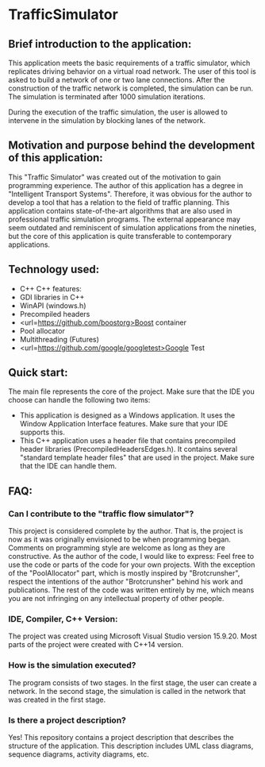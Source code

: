 # TrafficSimulator

## Brief introduction to the application:

This application meets the basic requirements of a traffic simulator, which replicates driving behavior on a virtual road network. The user of this tool is asked to build a network of one or two lane connections. After the construction of the traffic network is completed, the simulation can be run.
The simulation is terminated after 1000 simulation iterations.

During the execution of the traffic simulation, the user is allowed to intervene in the simulation by blocking lanes of the network. 

## Motivation and purpose behind the development of this application:

This "Traffic Simulator" was created out of the motivation to gain programming experience. The author of this application has a degree in "Intelligent Transport Systems". Therefore, it was obvious for the author to develop a tool that has a relation to the field of traffic planning. This application contains state-of-the-art algorithms that are also used in professional traffic simulation programs. 
The external appearance may seem outdated and reminiscent of simulation applications from the nineties, but the core of this application is quite transferable to contemporary applications.

## Technology used:

- C++
C++ features:
- GDI libraries in C++
- WinAPI (windows.h)
- Precompiled headers
- <url=https://github.com/boostorg>Boost container</url>
- Pool allocator
- Multithreading (Futures)
- <url=https://github.com/google/googletest>Google Test</url>

## Quick start:

The main file represents the core of the project. Make sure that the IDE you choose can handle the following two items: 
- This application is designed as a Windows application. It uses the Window Application Interface features. Make sure that your IDE supports this.
- This C++ application uses a header file that contains precompiled header libraries (PrecompiledHeadersEdges.h). It contains several "standard template header files" that are used in the project. Make sure that the IDE can handle them. 

## FAQ:

### Can I contribute to the "traffic flow simulator"?

This project is considered complete by the author. That is, the project is now as it was originally envisioned to be when programming began.
Comments on programming style are welcome as long as they are constructive.
As the author of the code, I would like to express: Feel free to use the code or parts of the code for your own projects. With the exception of the "PoolAllocator" part, which is mostly inspired by "Brotcrunsher", respect the intentions of the author "Brotcrunsher" behind his work and publications. 
The rest of the code was written entirely by me, which means you are not infringing on any intellectual property of other people. 

### IDE, Compiler, C++ Version:

The project was created using Microsoft Visual Studio version 15.9.20. Most parts of the project were created with C++14 version. 

### How is the simulation executed?

The program consists of two stages. In the first stage, the user can create a network. In the second stage, the simulation is called in the network that was created in the first stage.

### Is there a project description?
Yes! This repository contains a project description that describes the structure of the application. This description includes UML class diagrams, sequence diagrams, activity diagrams, etc.


